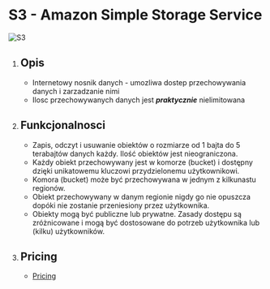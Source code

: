 # S3 - Amazon **Simple Storage Service**

![S3](../images/services/Arch_Amazon-Simple-Storage-Service_32.png, "AWS S3")

1. Opis
    - 

    - Internetowy nosnik danych - umozliwa dostep przechowywania danych i zarzadzanie nimi
    - Ilosc przechowywanych danych jest ***praktycznie*** nielimitowana

2. Funkcjonalnosci
    - 

    - Zapis, odczyt i usuwanie obiektów o rozmiarze od 1 bajta do 5 terabajtów danych każdy. Ilość obiektów jest nieograniczona.
    - Każdy obiekt przechowywany jest w komorze (bucket) i dostępny dzięki unikatowemu kluczowi przydzielonemu użytkownikowi.
    - Komora (bucket) może być przechowywana w jednym z kilkunastu regionów.
    - Obiekt przechowywany w danym regionie nigdy go nie opuszcza dopóki nie zostanie przeniesiony przez użytkownika.
    - Obiekty mogą być publiczne lub prywatne. Zasady dostępu są zróżnicowane i mogą być dostosowane do potrzeb użytkownika lub (kilku) użytkowników.

3. Pricing
    - 

    - [Pricing](https://aws.amazon.com/s3/pricing/)
